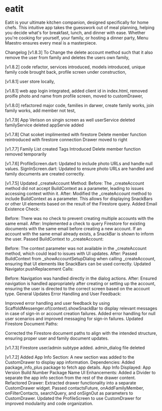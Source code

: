 # eatit
Eatit is your ultimate kitchen companion, designed specifically for home chefs. 
This intuitive app takes the guesswork out of meal planning, helping you decide what's for breakfast, lunch, and dinner with ease.
Whether you're cooking for yourself, your family, or hosting a dinner party, Menu Maestro ensures every meal is a masterpiece.

Changelog
[v1.8.3]
To Change the delete account method such that it also remove the user from family and deletes the users own family,


[v1.8.2]
code refactor,
services introduced,
models introduced,
unique family code brought back,
profile screen under construction,


[v1.8.1]
user store locally,


[v1.8.1]
web app login integrated,
added client id in index.html,
removed proifle photo and name from profile screen,
moved to customDrawer,


[v1.8.0]
refactored major code,
families in darwer,
create family works,
join family works,
add member not test,


[v1.7.9]
App Verison on singin screen as well
userService deleted
familyService deleted
appServie added


[v1.7.8]
Chat scoket implimented with firestore
Delete member function reintroduced with firestore connection
Drawer moved to right


[v1.7.7]
Family List created
Tags Introduced
Delete member function removed temporarily


[v1.7.6]
ProfileScreen.dart: Updated to include photo URLs and handle null values.
SignInScreen.dart: Updated to ensure photo URLs are handled and family documents are created correctly.


[v1.7.5]
Updated _createAccount Method:
Before: The _createAccount method did not accept BuildContext as a parameter, leading to issues accessing context within it.
After: Modified the _createAccount method to include BuildContext as a parameter. This allows for displaying SnackBars or other UI elements based on the result of the Firestore query.
Added Email Existence Check:

Before: There was no check to prevent creating multiple accounts with the same email.
After: Implemented a check to query Firestore for existing documents with the same email before creating a new account. If an account with the same email already exists, a SnackBar is shown to inform the user.
Passed BuildContext to _createAccount:

Before: The context parameter was not available in the _createAccount method, which could lead to issues with UI updates.
After: Passed BuildContext from _showAccountSetupDialog when calling _createAccount, ensuring that UI elements like SnackBars can be used correctly.
Updated Navigator.pushReplacement Calls:

Before: Navigation was handled directly in the dialog actions.
After: Ensured navigation is handled appropriately after creating or setting up the account, ensuring the user is directed to the correct screen based on the account type.
General Updates
Error Handling and User Feedback:

Improved error handling and user feedback by using ScaffoldMessenger.of(context).showSnackBar to display relevant messages in case of sign-in or account creation failures.
Added error handling for null user scenarios and improved messaging for sign-in failures.
Updated Firestore Document Paths:

Corrected the Firestore document paths to align with the intended structure, ensuring proper user and family document updates.


[v1.7.3]
Firestore user/admin subtype added.
admin_dialog file deleted


[v1.7.2]
Added App Info Section: A new section was added to the CustomDrawer to display app information.
Dependencies: Added package_info_plus package to fetch app details.
App Info Displayed:
App Version
Build Number
Package Name
UI Enhancements:
Added a Divider to separate the app info section from the rest of the drawer content.
Refactored Drawer:
Extracted drawer functionality into a separate CustomDrawer widget.
Passed contactsFuture, onAddFamilyMember, onFilterContacts, searchQuery, and onSignOut as parameters to CustomDrawer.
Updated the ProfileScreen to use CustomDrawer for improved modularity and code organization.
